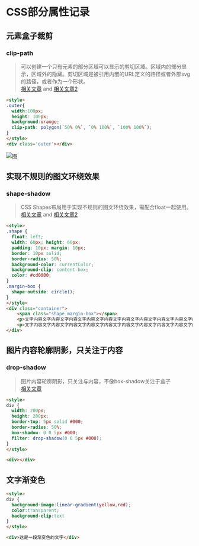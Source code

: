 # CSS部分属性记录

## 元素盒子裁剪

### clip-path

> 可以创建一个只有元素的部分区域可以显示的剪切区域。区域内的部分显示，区域外的隐藏。剪切区域是被引用内嵌的URL定义的路径或者外部svg的路径，或者作为一个形状。  
> [相关文章](https://blog.csdn.net/weixin_44116302/article/details/98882841) and [相关文章2](https://juejin.cn/post/7076371912711995423)

```html [6]
<style>
.outer{
  width:100px;
  height: 100px;
  background:orange;
  clip-path: polygon(`50% 0%`, `0% 100%`, `100% 100%`);
}
</style>
<div class='outer'></div>
```

![图](https://p9-juejin.byteimg.com/tos-cn-i-k3u1fbpfcp/dd8ce57350cf48bf878f1e9028c7b37a~tplv-k3u1fbpfcp-zoom-in-crop-mark:4536:0:0:0.awebp?)

## 实现不规则的图文环绕效果

### shape-shadow

> CSS Shapes布局用于实现不规则的图文环绕效果，需配合float一起使用。  
> [相关文章](https://blog.csdn.net/weixin_41192489/article/details/120978607) and [相关文章2](https://blog.csdn.net/cwyp18809/article/details/105097750)

```html [13]
<style>
.shape {
  float: left;
  width: 60px; height: 60px;
  padding: 10px; margin: 10px;
  border: 10px solid;
  border-radius: 50%;
  background-color: currentColor;
  background-clip: content-box;
  color: #cd0000;
}
.margin-box {
  shape-outside: circle();
}
</style>
<div class="container">
    <span class="shape margin-box"></span>
    <p>文字内容文字内容文字内容文字内容文字内容文字内容文字内容文字内容文字内容文字内容文字内容文字内容文字内容文字内容。</p>
    <p>文字内容文字内容文字内容文字内容文字内容文字内容文字内容文字内容文字内容文字内容文字内容文字内容文字内容文字。</p>
</div> 
```

<!-- ![图](https://img-blog.csdnimg.cn/3eb529d7dcc541adb9f074753262b306.png) -->

## 图片内容轮廓阴影，只关注于内容  

### drop-shadow

> 图片内容轮廓阴影，只关注与内容，不像box-shadow关注于盒子  
> [相关文章](https://www.jb51.net/css/796860.html)

```html [8]
<style>
div {
  width: 200px;
  height: 200px;
  border-top: 5px solid #000;
  border-radius: 50%;
  box-shadow: 0 0 5px #000;
  filter: drop-shadow(0 0 5px #000);
}
</style>

<div></div>
```

## 文字渐变色

```html
<style>
div {
  background-image:linear-gradient(yellow,red);
  color:transparent;
  background-clip:text
}
</style>

<div>这是一段渐变色的文字</div>
```
